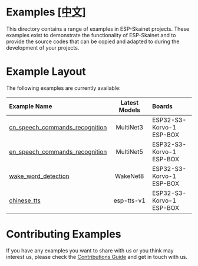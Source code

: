 # Examples [[中文]](./README_cn.md)



This directory contains a range of examples in ESP-Skainet projects. These examples exist to demonstrate the functionality of ESP-Skainet and to provide the source codes that can be copied and adapted to during the development of your projects.



# Example Layout



The following examples are currently available:

|                          Example Name                               |   Latest Models   |               Boards            |
| :------------------------------------------------------------ | :------------------------: | :------------------------------- |
| [ cn_speech_commands_recognition ](./cn_speech_commands_recognition) | MultiNet3<br/> | ESP32-S3-Korvo-1<br/>ESP-BOX |
| [ en_speech_commands_recognition ](./en_speech_commands_recognition) | MultiNet5      | ESP32-S3-Korvo-1<br/>ESP-BOX |
| [ wake_word_detection ](./wake_word_detection)                       | WakeNet8       | ESP32-S3-Korvo-1<br/>ESP-BOX |
| [ chinese_tts ](./chinese_tts)                                       | esp-tts-v1     | ESP32-S3-Korvo-1<br/>ESP-BOX |


# Contributing Examples
If you have any examples you want to share with us or you think may interest us, please check the [Contributions Guide](https://esp-idf.readthedocs.io/en/latest/contribute/index.html) and get in touch with us.